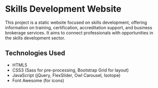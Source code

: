 # Skills Development Website

This project is a static website focused on skills development, offering information on training, certification, accreditation support, and business brokerage services. It aims to connect professionals with opportunities in the skills development sector.

## Technologies Used

*   HTML5
*   CSS3 (Sass for pre-processing, Bootstrap Grid for layout)
*   JavaScript (jQuery, FlexSlider, Owl Carousel, Isotope)
*   Font Awesome (for icons)


